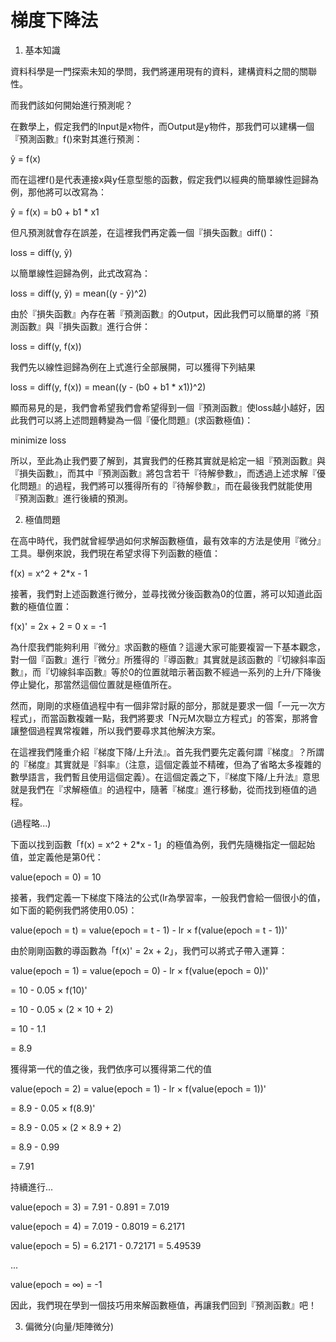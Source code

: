 # 梯度下降法

1. 基本知識

資料科學是一門探索未知的學問，我們將運用現有的資料，建構資料之間的關聯性。

而我們該如何開始進行預測呢？

在數學上，假定我們的Input是x物件，而Output是y物件，那我們可以建構一個『預測函數』f()來對其進行預測：

ŷ = f(x)

而在這裡f()是代表連接x與y任意型態的函數，假定我們以經典的簡單線性迴歸為例，那他將可以改寫為：

ŷ = f(x) = b0 + b1 * x1

但凡預測就會存在誤差，在這裡我們再定義一個『損失函數』diff()：

loss = diff(y, ŷ)

以簡單線性迴歸為例，此式改寫為：

loss = diff(y, ŷ) = mean((y - ŷ)^2)

由於『損失函數』內存在著『預測函數』的Output，因此我們可以簡單的將『預測函數』與『損失函數』進行合併：

loss = diff(y, f(x))

我們先以線性迴歸為例在上式進行全部展開，可以獲得下列結果

loss = diff(y, f(x)) = mean((y - (b0 + b1 * x1))^2)

顯而易見的是，我們會希望我們會希望得到一個『預測函數』使loss越小越好，因此我們可以將上述問題轉變為一個『優化問題』(求函數極值)：

minimize loss

所以，至此為止我們要了解到，其實我們的任務其實就是給定一組『預測函數』與『損失函數』，而其中『預測函數』將包含若干『待解參數』，而透過上述求解『優化問題』的過程，我們將可以獲得所有的『待解參數』，而在最後我們就能使用『預測函數』進行後續的預測。

2. 極值問題

在高中時代，我們就曾經學過如何求解函數極值，最有效率的方法是使用『微分』工具。舉例來說，我們現在希望求得下列函數的極值：

f(x) = x^2 + 2*x - 1

接著，我們對上述函數進行微分，並尋找微分後函數為0的位置，將可以知道此函數的極值位置：

f(x)' = 2x + 2 = 0
x = -1

為什麼我們能夠利用『微分』求函數的極值？這邊大家可能要複習一下基本觀念，對一個『函數』進行『微分』所獲得的『導函數』其實就是該函數的『切線斜率函數』，而『切線斜率函數』等於0的位置就暗示著函數不經過一系列的上升/下降後停止變化，那當然這個位置就是極值所在。

然而，剛剛的求極值過程中有一個非常討厭的部分，那就是要求一個「一元一次方程式」，而當函數複雜一點，我們將要求「N元M次聯立方程式」的答案，那將會讓整個過程異常複雜，所以我們要尋求其他解決方案。

在這裡我們隆重介紹『梯度下降/上升法』。首先我們要先定義何謂『梯度』？所謂的『梯度』其實就是『斜率』（注意，這個定義並不精確，但為了省略太多複雜的數學語言，我們暫且使用這個定義）。在這個定義之下，『梯度下降/上升法』意思就是我們在『求解極值』的過程中，隨著『梯度』進行移動，從而找到極值的過程。

(過程略...)

下面以找到函數「f(x) = x^2 + 2*x - 1」的極值為例，我們先隨機指定一個起始值，並定義他是第0代：

value(epoch = 0) = 10

接著，我們定義一下梯度下降法的公式(lr為學習率，一般我們會給一個很小的值，如下面的範例我們將使用0.05)：

value(epoch = t) = value(epoch = t - 1) - lr × f(value(epoch = t - 1))' 

由於剛剛函數的導函數為「f(x)' = 2x + 2」，我們可以將式子帶入運算：

value(epoch = 1) = value(epoch = 0) - lr × f(value(epoch = 0))' 

  = 10 - 0.05 × f(10)'
                 
  = 10 - 0.05 × (2 × 10 + 2)
                 
  = 10 - 1.1
                 
  = 8.9

獲得第一代的值之後，我們依序可以獲得第二代的值

value(epoch = 2) = value(epoch = 1) - lr × f(value(epoch = 1))' 

  = 8.9 - 0.05 × f(8.9)'
                 
  = 8.9 - 0.05 × (2 × 8.9 + 2)
                 
  = 8.9 - 0.99
                 
  = 7.91
                 
持續進行...

value(epoch = 3) = 7.91   - 0.891   = 7.019

value(epoch = 4) = 7.019  - 0.8019  = 6.2171

value(epoch = 5) = 6.2171 - 0.72171 = 5.49539


...


value(epoch = ∞) = -1


因此，我們現在學到一個技巧用來解函數極值，再讓我們回到『預測函數』吧！

3. 偏微分(向量/矩陣微分)








              



